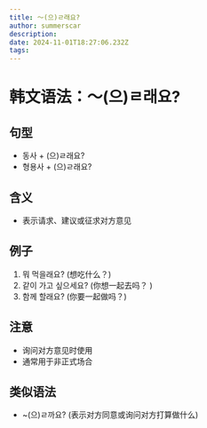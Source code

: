 ```yaml
---
title: 〜(으)ㄹ래요?
author: summerscar
description:
date: 2024-11-01T18:27:06.232Z
tags:
---
```


# 韩文语法：〜(으)ㄹ래요?
## 句型
- 동사 + (으)ㄹ래요?
- 형용사 + (으)ㄹ래요?
## 含义
- 表示请求、建议或征求对方意见
## 例子
1. <Speak>뭐 먹을래요?</Speak> (想吃什么？)
2. <Speak>같이 가고 싶으세요?</Speak> (你想一起去吗？ )
3. <Speak>함께 할래요?</Speak> (你要一起做吗？)
## 注意
- 询问对方意见时使用
- 通常用于非正式场合
## 类似语法
- ~(으)ㄹ까요? (表示对方同意或询问对方打算做什么)